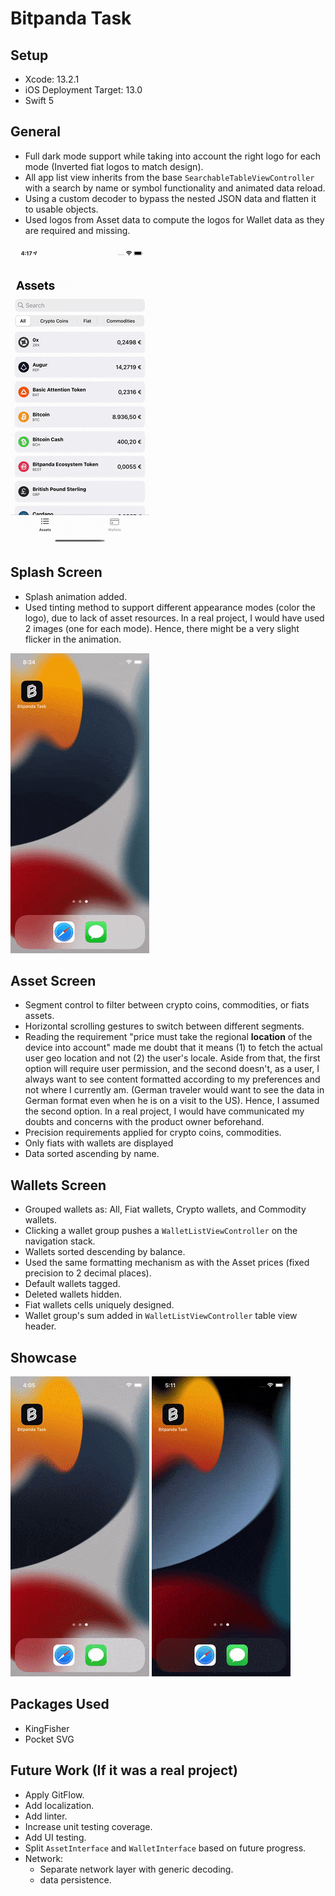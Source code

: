 # Bitpanda Task

## Setup 

 - Xcode: 13.2.1 
 - iOS Deployment Target: 13.0  
 - Swift 5

## General

- Full dark mode support while taking into account the right logo for each mode (Inverted fiat logos to match design).
- All app list view inherits from the base `SearchableTableViewController` with a search by name or symbol functionality and animated data reload.
- Using a custom decoder to bypass the nested JSON data and flatten it to usable objects.
- Used logos from Asset data to compute the logos for Wallet data as they are required and missing.

![Apperance Support](https://github.com/eldesouky/Bitpanda-Task/blob/master/Readme%20Gifs/apperance_support.gif)

## Splash Screen

- Splash animation added.
- Used tinting method to support different appearance modes (color the logo), due to lack of asset resources. In a real project, I would have used 2 images (one for each mode). Hence, there might be a very slight flicker in the animation.

![Splash Screen](https://github.com/eldesouky/Bitpanda-Task/blob/master/Readme%20Gifs/splash.gif) 

## Asset Screen

- Segment control to filter between crypto coins, commodities, or fiats assets.
- Horizontal scrolling gestures to switch between different segments.
- Reading the requirement "price must take the regional **location** of the device into account" made me doubt that it means (1) to fetch the actual user geo location and not (2) the user's locale. Aside from that, the first option will require user permission, and the second doesn't, as a user, I always want to see content formatted according to my preferences and not where I currently am. (German traveler would want to see the data in German format even when he is on a visit to the US). Hence, I assumed the second option. In a real project, I would have communicated my doubts and concerns with the product owner beforehand.
- Precision requirements applied for crypto coins, commodities.
- Only fiats with wallets are displayed
- Data sorted ascending by name.

## Wallets Screen

- Grouped wallets as: All, Fiat wallets, Crypto wallets, and Commodity wallets.
- Clicking a wallet group pushes a `WalletListViewController` on the navigation stack.
- Wallets sorted descending by balance.
- Used the same formatting mechanism as with the Asset prices (fixed precision to 2 decimal places).
- Default wallets tagged.
- Deleted wallets hidden.
- Fiat wallets cells uniquely designed. 
- Wallet group's sum added in `WalletListViewController` table view header.

## Showcase

![Light Mode](https://github.com/eldesouky/Bitpanda-Task/blob/master/Readme%20Gifs/light_mode.gif)
![Dark Mode](https://github.com/eldesouky/Bitpanda-Task/blob/master/Readme%20Gifs/dark_mode.gif)


## Packages Used
 - KingFisher
 - Pocket SVG

## Future Work (If it was a real project)

- Apply GitFlow.
- Add localization.
- Add linter.
- Increase unit testing coverage.
- Add UI testing.
- Split `AssetInterface` and `WalletInterface` based on future progress.
- Network:
  - Separate network layer with generic decoding.
  - data persistence.
